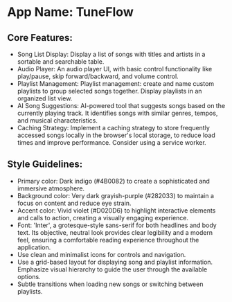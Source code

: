 # **App Name**: TuneFlow

## Core Features:

- Song List Display: Display a list of songs with titles and artists in a sortable and searchable table.
- Audio Player: An audio player UI, with basic control functionality like play/pause, skip forward/backward, and volume control.
- Playlist Management: Playlist management:  create and name custom playlists to group selected songs together.  Display playlists in an organized list view.
- AI Song Suggestions: AI-powered tool that suggests songs based on the currently playing track. It identifies songs with similar genres, tempos, and musical characteristics.
- Caching Strategy: Implement a caching strategy to store frequently accessed songs locally in the browser's local storage, to reduce load times and improve performance. Consider using a service worker.

## Style Guidelines:

- Primary color: Dark indigo (#4B0082) to create a sophisticated and immersive atmosphere.
- Background color: Very dark grayish-purple (#282033) to maintain a focus on content and reduce eye strain.
- Accent color: Vivid violet (#D020D6) to highlight interactive elements and calls to action, creating a visually engaging experience.
- Font: 'Inter', a grotesque-style sans-serif for both headlines and body text. Its objective, neutral look provides clear legibility and a modern feel, ensuring a comfortable reading experience throughout the application.
- Use clean and minimalist icons for controls and navigation.
- Use a grid-based layout for displaying song and playlist information.  Emphasize visual hierarchy to guide the user through the available options.
- Subtle transitions when loading new songs or switching between playlists.